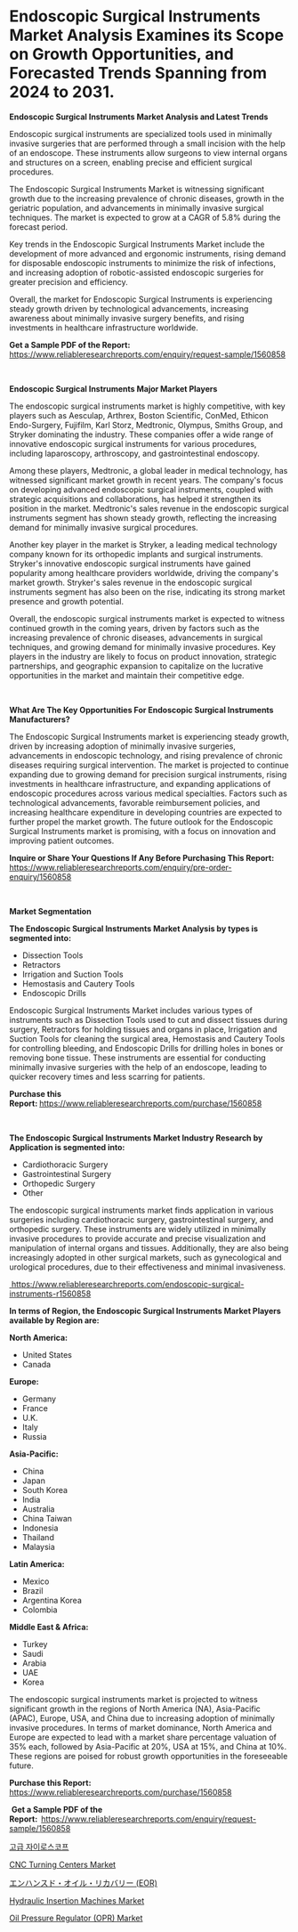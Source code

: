 <p><h1>Endoscopic Surgical Instruments Market Analysis Examines its Scope on Growth Opportunities, and Forecasted Trends Spanning from 2024 to 2031.</h1></p><p><strong>Endoscopic Surgical Instruments Market Analysis and Latest Trends</strong></p>
<p><p>Endoscopic surgical instruments are specialized tools used in minimally invasive surgeries that are performed through a small incision with the help of an endoscope. These instruments allow surgeons to view internal organs and structures on a screen, enabling precise and efficient surgical procedures.</p><p>The Endoscopic Surgical Instruments Market is witnessing significant growth due to the increasing prevalence of chronic diseases, growth in the geriatric population, and advancements in minimally invasive surgical techniques. The market is expected to grow at a CAGR of 5.8% during the forecast period.</p><p>Key trends in the Endoscopic Surgical Instruments Market include the development of more advanced and ergonomic instruments, rising demand for disposable endoscopic instruments to minimize the risk of infections, and increasing adoption of robotic-assisted endoscopic surgeries for greater precision and efficiency.</p><p>Overall, the market for Endoscopic Surgical Instruments is experiencing steady growth driven by technological advancements, increasing awareness about minimally invasive surgery benefits, and rising investments in healthcare infrastructure worldwide.</p></p>
<p><strong>Get a Sample PDF of the Report:&nbsp;</strong> <a href="https://www.reliableresearchreports.com/enquiry/request-sample/1560858">https://www.reliableresearchreports.com/enquiry/request-sample/1560858</a></p>
<p>&nbsp;</p>
<p><strong>Endoscopic Surgical Instruments Major Market Players</strong></p>
<p><p>The endoscopic surgical instruments market is highly competitive, with key players such as Aesculap, Arthrex, Boston Scientific, ConMed, Ethicon Endo-Surgery, Fujifilm, Karl Storz, Medtronic, Olympus, Smiths Group, and Stryker dominating the industry. These companies offer a wide range of innovative endoscopic surgical instruments for various procedures, including laparoscopy, arthroscopy, and gastrointestinal endoscopy.</p><p>Among these players, Medtronic, a global leader in medical technology, has witnessed significant market growth in recent years. The company's focus on developing advanced endoscopic surgical instruments, coupled with strategic acquisitions and collaborations, has helped it strengthen its position in the market. Medtronic's sales revenue in the endoscopic surgical instruments segment has shown steady growth, reflecting the increasing demand for minimally invasive surgical procedures.</p><p>Another key player in the market is Stryker, a leading medical technology company known for its orthopedic implants and surgical instruments. Stryker's innovative endoscopic surgical instruments have gained popularity among healthcare providers worldwide, driving the company's market growth. Stryker's sales revenue in the endoscopic surgical instruments segment has also been on the rise, indicating its strong market presence and growth potential.</p><p>Overall, the endoscopic surgical instruments market is expected to witness continued growth in the coming years, driven by factors such as the increasing prevalence of chronic diseases, advancements in surgical techniques, and growing demand for minimally invasive procedures. Key players in the industry are likely to focus on product innovation, strategic partnerships, and geographic expansion to capitalize on the lucrative opportunities in the market and maintain their competitive edge.</p></p>
<p>&nbsp;</p>
<p><strong>What Are The Key Opportunities For Endoscopic Surgical Instruments Manufacturers?</strong></p>
<p><p>The Endoscopic Surgical Instruments market is experiencing steady growth, driven by increasing adoption of minimally invasive surgeries, advancements in endoscopic technology, and rising prevalence of chronic diseases requiring surgical intervention. The market is projected to continue expanding due to growing demand for precision surgical instruments, rising investments in healthcare infrastructure, and expanding applications of endoscopic procedures across various medical specialties. Factors such as technological advancements, favorable reimbursement policies, and increasing healthcare expenditure in developing countries are expected to further propel the market growth. The future outlook for the Endoscopic Surgical Instruments market is promising, with a focus on innovation and improving patient outcomes.</p></p>
<p><strong>Inquire or Share Your Questions If Any Before Purchasing This Report:</strong> <a href="https://www.reliableresearchreports.com/enquiry/pre-order-enquiry/1560858">https://www.reliableresearchreports.com/enquiry/pre-order-enquiry/1560858</a></p>
<p>&nbsp;</p>
<p><strong>Market Segmentation</strong></p>
<p><strong>The Endoscopic Surgical Instruments Market Analysis by types is segmented into:</strong></p>
<p><ul><li>Dissection Tools</li><li>Retractors</li><li>Irrigation and Suction Tools</li><li>Hemostasis and Cautery Tools</li><li>Endoscopic Drills</li></ul></p>
<p><p>Endoscopic Surgical Instruments Market includes various types of instruments such as Dissection Tools used to cut and dissect tissues during surgery, Retractors for holding tissues and organs in place, Irrigation and Suction Tools for cleaning the surgical area, Hemostasis and Cautery Tools for controlling bleeding, and Endoscopic Drills for drilling holes in bones or removing bone tissue. These instruments are essential for conducting minimally invasive surgeries with the help of an endoscope, leading to quicker recovery times and less scarring for patients.</p></p>
<p><strong>Purchase this Report:&nbsp;</strong><a href="https://www.reliableresearchreports.com/purchase/1560858">https://www.reliableresearchreports.com/purchase/1560858</a></p>
<p>&nbsp;</p>
<p><strong>The Endoscopic Surgical Instruments Market Industry Research by Application is segmented into:</strong></p>
<p><ul><li>Cardiothoracic Surgery</li><li>Gastrointestinal Surgery</li><li>Orthopedic Surgery</li><li>Other</li></ul></p>
<p><p>The endoscopic surgical instruments market finds application in various surgeries including cardiothoracic surgery, gastrointestinal surgery, and orthopedic surgery. These instruments are widely utilized in minimally invasive procedures to provide accurate and precise visualization and manipulation of internal organs and tissues. Additionally, they are also being increasingly adopted in other surgical markets, such as gynecological and urological procedures, due to their effectiveness and minimal invasiveness.</p></p>
<p><a href="https://www.reliableresearchreports.com/endoscopic-surgical-instruments-r1560858">&nbsp;https://www.reliableresearchreports.com/endoscopic-surgical-instruments-r1560858</a></p>
<p><strong>In terms of Region, the Endoscopic Surgical Instruments Market Players available by Region are:</strong></p>
<p>
    <p> <strong> North America: </strong>
        <ul>
            <li>United States</li>
            <li>Canada</li>
        </ul>
        </p> 
    <p> <strong> Europe: </strong>
        <ul>
            <li>Germany</li>
            <li>France</li>
            <li>U.K.</li>
            <li>Italy</li>
            <li>Russia</li>
        </ul>
        </p> 
    <p> <strong> Asia-Pacific: </strong>
        <ul>
            <li>China</li>
            <li>Japan</li>
            <li>South Korea</li>
            <li>India</li>
            <li>Australia</li>
            <li>China Taiwan</li>
            <li>Indonesia</li>
            <li>Thailand</li>
            <li>Malaysia</li>
        </ul>
        </p> 
    <p> <strong> Latin America: </strong>
        <ul>
            <li>Mexico</li>
            <li>Brazil</li>
            <li>Argentina Korea</li>
            <li>Colombia</li>
        </ul>
        </p> 
    <p> <strong> Middle East & Africa: </strong>
        <ul>
            <li>Turkey</li>
            <li>Saudi</li>
            <li>Arabia</li>
            <li>UAE</li>
            <li>Korea</li>
        </ul>
    </p>
    </p>
<p><p>The endoscopic surgical instruments market is projected to witness significant growth in the regions of North America (NA), Asia-Pacific (APAC), Europe, USA, and China due to increasing adoption of minimally invasive procedures. In terms of market dominance, North America and Europe are expected to lead with a market share percentage valuation of 35% each, followed by Asia-Pacific at 20%, USA at 15%, and China at 10%. These regions are poised for robust growth opportunities in the foreseeable future.</p></p>
<p><strong>Purchase this Report: </strong><a href="https://www.reliableresearchreports.com/purchase/1560858">https://www.reliableresearchreports.com/purchase/1560858</a></p>
<p>&nbsp;<strong>Get a Sample PDF of the Report:&nbsp;&nbsp;</strong><a href="https://www.reliableresearchreports.com/enquiry/request-sample/1560858">https://www.reliableresearchreports.com/enquiry/request-sample/1560858</a></p>
<p><strong></strong></p>
<p><p><a href="https://github.com/AnthonyWratten/Market-Research-Report-List-1/blob/main/9936913180485.md">고급 자이로스코프</a></p><p><a href="https://issuu.com/reportprime-2/docs/cnc-turning-centers-market-size-2030.pptx">CNC Turning Centers Market</a></p><p><a href="https://github.com/deonnorth8/Market-Research-Report-List-1/blob/main/2455141167218.md">エンハンスド・オイル・リカバリー (EOR)</a></p><p><a href="https://github.com/jodemen/Market-Research-Report-List-3/blob/main/hydraulic-insertion-machines-market.md">Hydraulic Insertion Machines Market</a></p><p><a href="https://github.com/marloy8/Market-Research-Report-List-5/blob/main/oil-pressure-regulator-opr-market.md">Oil Pressure Regulator (OPR) Market</a></p></p>